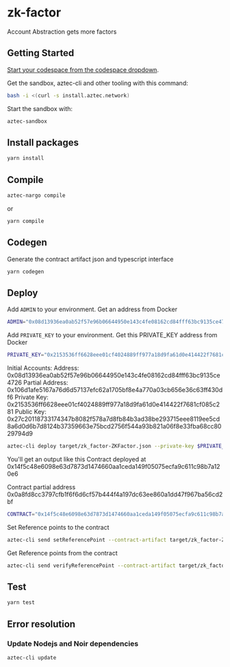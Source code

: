 # zk-factor
Account Abstraction gets more factors

## Getting Started
[Start your codespace from the codespace dropdown](https://docs.github.com/en/codespaces/getting-started/quickstart).

Get the sandbox, aztec-cli and other tooling with this command:

```bash
bash -i <(curl -s install.aztec.network)
```

Start the sandbox with:

```bash
aztec-sandbox
```

## Install packages

```bash
yarn install
```

## Compile

```bash
aztec-nargo compile
```

or

```bash
yarn compile
```

## Codegen

Generate the contract artifact json and typescript interface

```bash
yarn codegen
```

## Deploy

Add `ADMIN` to your environment. Get an address from Docker

```bash
ADMIN="0x08d13936ea0ab52f57e96b06644950e143c4fe08162cd84fff63bc9135ce4726"
```

Add `PRIVATE_KEY` to your environment. Get this PRIVATE_KEY address from Docker

```bash
PRIVATE_KEY="0x2153536ff6628eee01cf4024889ff977a18d9fa61d0e414422f7681cf085c281"
```

Initial Accounts:
Address: 0x08d13936ea0ab52f57e96b06644950e143c4fe08162cd84fff63bc9135ce4726
Partial Address: 0x106d1afe5167a76d6d57137efc62a1705bf8e4a770a03cb656e36c63ff430df6
Private Key: 0x2153536ff6628eee01cf4024889ff977a18d9fa61d0e414422f7681cf085c281
Public Key: 0x27c20118733174347b8082f578a7d8fb84b3ad38be293715eee8119ee5cd8a6d0d6b7d8124b37359663e75bcd2756f544a93b821a06f8e33fba68cc8029794d9


```bash
aztec-cli deploy target/zk_factor-ZKFactor.json --private-key $PRIVATE_KEY
```
You'll get an output like this
Contract deployed at 0x14f5c48e6098e63d7873d1474660aa1ceda149f05075ecfa9c611c98b7a120e6

Contract partial address 0x0a8fd8cc3797cfb1f6f6d6cf57b444f4a197dc63ee860a1dd47f967ba56cd2bf

```bash
CONTRACT="0x14f5c48e6098e63d7873d1474660aa1ceda149f05075ecfa9c611c98b7a120e6"
```

Set Reference points to the contract
```bash
aztec-cli send setReferencePoint --contract-artifact target/zk_factor-ZKFactor.json --contract-address $CONTRACT --args 0 4 6 --private-key $PRIVATE_KEY
```

Get Reference points from the contract
```bash
aztec-cli send verifyReferencePoint --contract-artifact target/zk_factor-ZKFactor.json --contract-address $CONTRACT --args 0 4 6 --private-key $PRIVATE_KEY
```


## Test

```bash
yarn test
```

## Error resolution

### Update Nodejs and Noir dependencies

```bash
aztec-cli update
```
